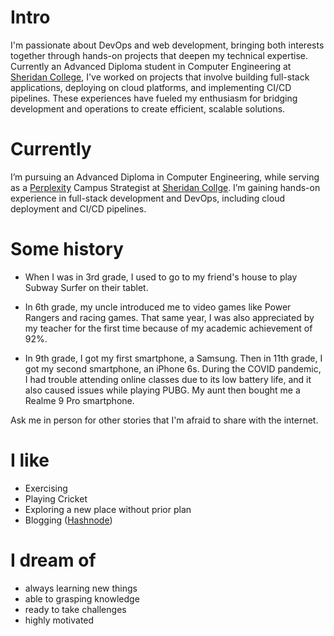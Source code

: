 
# Intro

I'm passionate about DevOps and web development, bringing both interests together through hands-on projects that deepen my technical expertise. Currently an Advanced Diploma student in Computer Engineering at [Sheridan College](https://www.sheridancollege.ca/), I've worked on projects that involve building full-stack applications, deploying on cloud platforms, and implementing CI/CD pipelines. These experiences have fueled my enthusiasm for bridging development and operations to create efficient, scalable solutions.

# Currently

I’m pursuing an Advanced Diploma in Computer Engineering, while serving as a [Perplexity](https://perplexity.ai/) Campus Strategist at [Sheridan Collge](https://www.sheridancollege.ca/). I’m gaining hands-on experience in full-stack development and DevOps, including cloud deployment and CI/CD pipelines.

# Some history
- When I was in 3rd grade, I used to go to my friend's house to play Subway Surfer on their tablet.

- In 6th grade, my uncle introduced me to video games like Power Rangers and racing games. That same year, I was also appreciated by my teacher for the first time because of my academic achievement of 92%.

- In 9th grade, I got my first smartphone, a Samsung. Then in 11th grade, I got my second smartphone, an iPhone 6s. During the COVID pandemic, I had trouble attending online classes due to its low battery life, and it also caused issues while playing PUBG. My aunt then bought me a Realme 9 Pro smartphone.
  
Ask me in person for other stories that I'm afraid to share with the internet.

# I like

- Exercising
- Playing Cricket
- Exploring a new place without prior plan
- Blogging ([Hashnode](https://hashnode.com/6667c88c1a2cd03fbb8e3d68/dashboard/posts))

# I dream of

- always learning new things
- able to grasping knowledge
- ready to take challenges
- highly motivated
  
